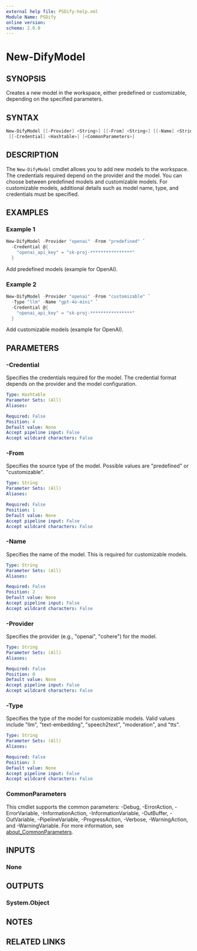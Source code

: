 ```yaml
---
external help file: PSDify-help.xml
Module Name: PSDify
online version:
schema: 2.0.0
---
```


# New-DifyModel

## SYNOPSIS

Creates a new model in the workspace, either predefined or customizable, depending on the specified parameters.

## SYNTAX

```powershell
New-DifyModel [[-Provider] <String>] [[-From] <String>] [[-Name] <String>] [[-Type] <String>]
 [[-Credential] <Hashtable>] [<CommonParameters>]
```

## DESCRIPTION

The `New-DifyModel` cmdlet allows you to add new models to the workspace. The credentials required depend on the provider and the model. You can choose between predefined models and customizable models. For customizable models, additional details such as model name, type, and credentials must be specified.

## EXAMPLES

### Example 1

```powershell
New-DifyModel -Provider "openai" -From "predefined" `
  -Credential @{
    "openai_api_key" = "sk-proj-****************"
  }
```

Add predefined models (example for OpenAI).

### Example 2

```powershell
New-DifyModel -Provider "openai" -From "customizable" `
  -Type "llm" -Name "gpt-4o-mini" `
  -Credential @{
    "openai_api_key" = "sk-proj-****************"
  }
```

Add customizable models (example for OpenAI).

## PARAMETERS

### -Credential

Specifies the credentials required for the model. The credential format depends on the provider and the model configuration.

```yaml
Type: Hashtable
Parameter Sets: (All)
Aliases:

Required: False
Position: 4
Default value: None
Accept pipeline input: False
Accept wildcard characters: False
```

### -From

Specifies the source type of the model. Possible values are "predefined" or "customizable".

```yaml
Type: String
Parameter Sets: (All)
Aliases:

Required: False
Position: 1
Default value: None
Accept pipeline input: False
Accept wildcard characters: False
```

### -Name

Specifies the name of the model. This is required for customizable models.

```yaml
Type: String
Parameter Sets: (All)
Aliases:

Required: False
Position: 2
Default value: None
Accept pipeline input: False
Accept wildcard characters: False
```

### -Provider

Specifies the provider (e.g., "openai", "cohere") for the model.

```yaml
Type: String
Parameter Sets: (All)
Aliases:

Required: False
Position: 0
Default value: None
Accept pipeline input: False
Accept wildcard characters: False
```

### -Type

Specifies the type of the model for customizable models. Valid values include "llm", "text-embedding", "speech2text", "moderation", and "tts".

```yaml
Type: String
Parameter Sets: (All)
Aliases:

Required: False
Position: 3
Default value: None
Accept pipeline input: False
Accept wildcard characters: False
```

### CommonParameters

This cmdlet supports the common parameters: -Debug, -ErrorAction, -ErrorVariable, -InformationAction, -InformationVariable, -OutBuffer, -OutVariable, -PipelineVariable, -ProgressAction, -Verbose, -WarningAction, and -WarningVariable. For more information, see [about_CommonParameters](http://go.microsoft.com/fwlink/?LinkID=113216).

## INPUTS

### None

## OUTPUTS

### System.Object

## NOTES

## RELATED LINKS

